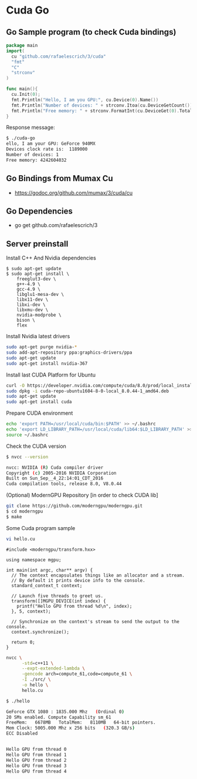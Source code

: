 # Cuda Go

## Go Sample program (to check Cuda bindings)

```go
package main
import(
  cu "github.com/rafaelescrich/3/cuda"
  "fmt"
  "C"
  "strconv"
)

func main(){
  cu.Init(0);
  fmt.Println("Hello, I am you GPU:", cu.Device(0).Name())
  fmt.Println("Number of devices: " + strconv.Itoa(cu.DeviceGetCount()))
  fmt.Println("Free memory: " + strconv.FormatInt(cu.DeviceGet(0).TotalMem(),10))
}
```

Response message:

```bash
$ ./cuda-go
ello, I am your GPU: GeForce 940MX
Devices clock rate is:  1189000
Number of devices: 1
Free memory: 4242604032
```

## Go Bindings from Mumax Cu

- https://godoc.org/github.com/mumax/3/cuda/cu

## Go Dependencies

- go get github.com/rafaelescrich/3

## Server preinstall

Install C++ And Nvidia dependencies

```text
$ sudo apt-get update
$ sudo apt-get install \
    freeglut3-dev \
    g++-4.9 \
    gcc-4.9 \
    libglu1-mesa-dev \
    libx11-dev \
    libxi-dev \
    libxmu-dev \
    nvidia-modprobe \
    bison \
    flex
```

Install Nvidia latest drivers

```bash
sudo apt-get purge nvidia-*
sudo add-apt-repository ppa:graphics-drivers/ppa
sudo apt-get update
sudo apt-get install nvidia-367
```

Install last CUDA Platform for Ubuntu

```bash
curl -O https://developer.nvidia.com/compute/cuda/8.0/prod/local_installers/cuda-repo-ubuntu1604-8-0-local_8.0.44-1_amd64-deb
sudo dpkg -i cuda-repo-ubuntu1604-8-0-local_8.0.44-1_amd64.deb
sudo apt-get update
sudo apt-get install cuda
```

Prepare CUDA environment

```bash
echo 'export PATH=/usr/local/cuda/bin:$PATH' >> ~/.bashrc
echo 'export LD_LIBRARY_PATH=/usr/local/cuda/lib64:$LD_LIBRARY_PATH' >> ~/.bashrc
source ~/.bashrc
```

Check the CUDA version

```bash
$ nvcc --version

nvcc: NVIDIA (R) Cuda compiler driver
Copyright (c) 2005-2016 NVIDIA Corporation
Built on Sun_Sep__4_22:14:01_CDT_2016
Cuda compilation tools, release 8.0, V8.0.44
```

(Optional) ModernGPU Repository [in order to check CUDA lib]

```bash
git clone https://github.com/moderngpu/moderngpu.git
$ cd moderngpu
$ make
```

Some Cuda program sample

```bash
vi hello.cu
```

```cuda
#include <moderngpu/transform.hxx>

using namespace mgpu;

int main(int argc, char** argv) {
  // The context encapsulates things like an allocator and a stream.
  // By default it prints device info to the console.
  standard_context_t context;

  // Launch five threads to greet us.
  transform([]MGPU_DEVICE(int index) {
    printf("Hello GPU from thread %d\n", index);
  }, 5, context);

  // Synchronize on the context's stream to send the output to the console.
  context.synchronize();

  return 0;
}
```

```bash
nvcc \
      -std=c++11 \
      --expt-extended-lambda \
      -gencode arch=compute_61,code=compute_61 \
      -I ./src/ \
      -o hello \
      hello.cu
```

```bash
$ ./hello

GeForce GTX 1080 : 1835.000 Mhz   (Ordinal 0)
20 SMs enabled. Compute Capability sm_61
FreeMem:   6678MB   TotalMem:   8110MB   64-bit pointers.
Mem Clock: 5005.000 Mhz x 256 bits   (320.3 GB/s)
ECC Disabled


Hello GPU from thread 0
Hello GPU from thread 1
Hello GPU from thread 2
Hello GPU from thread 3
Hello GPU from thread 4
```